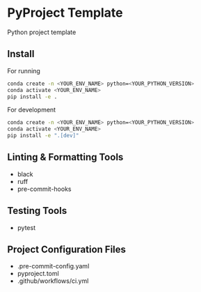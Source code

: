 # PyProject Template

Python project template

## Install

For running

```bash
conda create -n <YOUR_ENV_NAME> python=<YOUR_PYTHON_VERSION>
conda activate <YOUR_ENV_NAME>
pip install -e .
```

For development

```bash
conda create -n <YOUR_ENV_NAME> python=<YOUR_PYTHON_VERSION>
conda activate <YOUR_ENV_NAME>
pip install -e ".[dev]"
```

## Linting & Formatting Tools

- black
- ruff
- pre-commit-hooks

## Testing Tools

- pytest

## Project Configuration Files

- .pre-commit-config.yaml
- pyproject.toml
- .github/workflows/ci.yml
